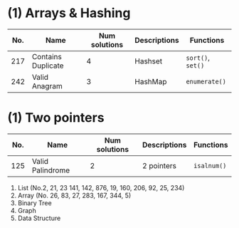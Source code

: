 # (1) Arrays & Hashing

| No.           | Name             | Num solutions| Descriptions| Functions|
| ------------- | -----------------| -------------| -----------------| -------------|
| 217           | Contains Duplicate| 4 | Hashset  | `sort()`, `set()`|
| 242           | Valid Anagram| 3 | HashMap  | `enumerate()`|

# (1) Two pointers

| No.           | Name             | Num solutions| Descriptions     |Functions     |
| ------------- | -----------------| -------------| -----------------| -------------|
| 125           | Valid Palindrome | 2            | 2 pointers       | `isalnum()` |




1. List (No.2, 21, 23 141, 142, 876, 19, 160, 206, 92, 25, 234)
2. Array (No. 26, 83, 27, 283, 167, 344, 5)
3. Binary Tree
4. Graph
5. Data Structure
